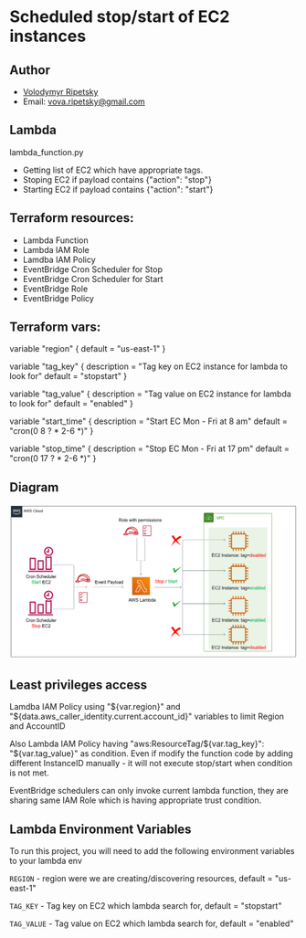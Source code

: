 # Scheduled stop/start of EC2 instances

## Author
- [Volodymyr Ripetsky](https://www.linkedin.com/in/volodymyr-ripetskyi-651641168/)
- Email: vova.ripetsky@gmail.com

## Lambda
lambda_function.py
- Getting list of EC2 which have appropriate tags.
- Stoping EC2 if payload contains {"action": "stop"}
- Starting EC2 if payload contains {"action": "start"}

## Terraform resources:
- Lambda Function
- Lambda IAM Role
- Lamdba IAM Policy
- EventBridge Cron Scheduler for Stop
- EventBridge Cron Scheduler for Start
- EventBridge Role
- EventBridge Policy

## Terraform vars:
variable "region" {
  default = "us-east-1"
}

variable "tag_key" {
  description = "Tag key on EC2 instance for lambda to look for"
  default     = "stopstart"
}

variable "tag_value" {
  description = "Tag value on EC2 instance for lambda to look for"
  default     = "enabled"
}

variable "start_time" {
  description = "Start EC Mon - Fri at 8 am"
  default     = "cron(0 8 ? * 2-6 *)"
}

variable "stop_time" {
  description = "Stop EC Mon - Fri at 17 pm"
  default     = "cron(0 17 ? * 2-6 *)"
}


## Diagram
![Alt text](Diagram.PNG?raw=true "diagram")

## Least privileges access

Lamdba IAM Policy using "${var.region}" and "${data.aws_caller_identity.current.account_id}" variables to limit Region and AccountID

Also Lambda IAM Policy having "aws:ResourceTag/${var.tag_key}": "${var.tag_value}" as condition.
Even if modify the function code by adding different InstanceID manually - it will not execute stop/start when condition is not met.

EventBridge schedulers can only invoke current lambda function, they are sharing same IAM Role which is having appropriate trust condition.


## Lambda Environment Variables

To run this project, you will need to add the following environment variables to your lambda env 

`REGION` - region were we are creating/discovering resources, default = "us-east-1"

`TAG_KEY` - Tag key on EC2 which lambda search for, default = "stopstart"

`TAG_VALUE` - Tag value on EC2 which lambda search for, default = "enabled"


